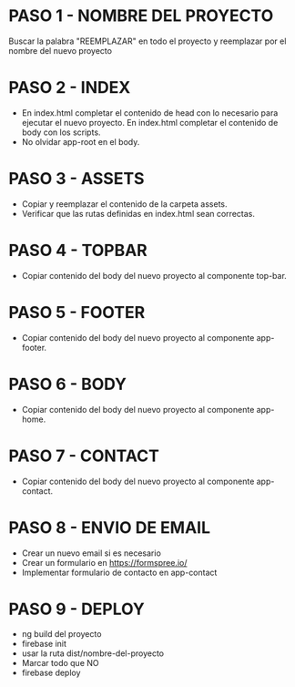 # PASO 1 - NOMBRE DEL PROYECTO
Buscar la palabra "REEMPLAZAR" en todo el proyecto y reemplazar por el nombre del nuevo proyecto

# PASO 2 - INDEX
- En index.html completar el contenido de head con lo necesario para ejecutar el nuevo proyecto. 
 En index.html completar el contenido de body con los scripts. 
- No olvidar app-root en el body.

# PASO 3 - ASSETS
- Copiar y reemplazar el contenido de la carpeta assets. 
- Verificar que las rutas definidas en index.html sean correctas. 

# PASO 4 - TOPBAR
- Copiar contenido del body del nuevo proyecto al componente top-bar.

# PASO 5 - FOOTER
- Copiar contenido del body del nuevo proyecto al componente app-footer.

# PASO 6 - BODY
- Copiar contenido del body del nuevo proyecto al componente app-home.

# PASO 7 - CONTACT
- Copiar contenido del body del nuevo proyecto al componente app-contact.

# PASO 8 - ENVIO DE EMAIL
- Crear un nuevo email si es necesario
- Crear un formulario en https://formspree.io/
- Implementar formulario de contacto en app-contact

# PASO 9 - DEPLOY
- ng build del proyecto
- firebase init
- usar la ruta dist/nombre-del-proyecto
- Marcar todo que NO
- firebase deploy